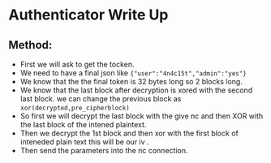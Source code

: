 # Authenticator Write Up

## Method:

- First we will ask to get the tocken.
- We need to have a final json like `{"user":"4n4c15t","admin":"yes"}` 
- We know that the the final token is 32 bytes long so 2 blocks long.
- We know that the last block after decryption is xored with the second last block. we can change the previous block as `xor(decrypted,pre_cipherblock)`
- So first we will decrypt the last block with the give nc and then XOR with the last block of the intened plaintext.
- Then we decrypt the 1st block and then xor with the first block of inteneded plain text this will be our iv .
- Then send the parameters into the nc connection.

  
